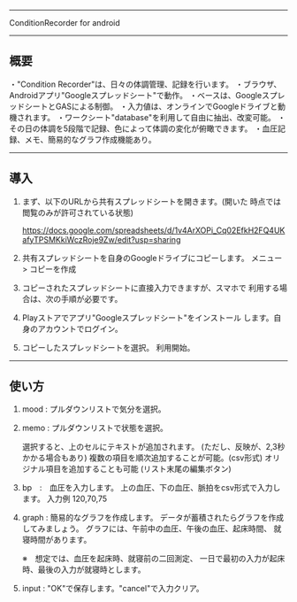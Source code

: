--------------------------------------------------------

ConditionRecorder for android

--------------------------------------------------------
概要
--------------------------------------------------------

・"Condition Recorder"は、日々の体調管理、記録を行います。
・ブラウザ、Androidアプリ"Googleスプレッドシート"で動作。
・ベースは、GoogleスプレッドシートとGASによる制御。
・入力値は、オンラインでGoogleドライブと動機されます。
・ワークシート"database"を利用して自由に抽出、改変可能。
・その日の体調を5段階で記録、色によって体調の変化が俯瞰できます。
・血圧記録、メモ、簡易的なグラフ作成機能あり。

--------------------------------------------------------
導入
--------------------------------------------------------

1. まず、以下のURLから共有スプレッドシートを開きます。(開いた
   時点では閲覧のみが許可されている状態)

   https://docs.google.com/spreadsheets/d/1v4ArXOPi_Cq02EfkH2FQ4UKafyTPSMKkiWczRoje9Zw/edit?usp=sharing

2. 共有スプレッドシートを自身のGoogleドライブにコピーします。
   メニュー > コピーを作成　  

3. コピーされたスプレッドシートに直接入力できますが、スマホで
   利用する場合は、次の手順が必要です。

4. Playストアでアプリ"Googleスプレッドシート"をインストール
   します。自身のアカウントでログイン。

5. コピーしたスプレッドシートを選択。 利用開始。

--------------------------------------------------------
使い方
--------------------------------------------------------

1. mood : プルダウンリストで気分を選択。

2. memo : プルダウンリストで状態を選択。

   選択すると、上のセルにテキストが追加されます。
   (ただし、反映が、2,3秒かかる場合もあり)
   複数の項目を順次追加することが可能。(csv形式)
   オリジナル項目を追加することも可能 (リスト末尾の編集ボタン)

3. bp　:　血圧を入力します。
   上の血圧、下の血圧、脈拍をcsv形式で入力します。
   入力例 120,70,75

4. graph : 簡易的なグラフを作成します。
   データが蓄積されたらグラフを作成してみましょう。
   グラフには、午前中の血圧、午後の血圧、起床時間、
   就寝時間があります。 
   
   ※　想定では、血圧を起床時、就寝前の二回測定、
   一日で最初の入力が起床時、最後の入力が就寝時とします。

5. input : "OK"で保存します。"cancel"で入力クリア。
   

